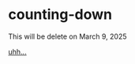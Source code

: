 # counting-down

This will be delete on March 9, 2025

[uhh...](https://brahmayatmika.github.io/counting-down/)
